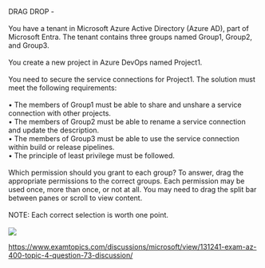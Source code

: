 DRAG DROP -<br/><br/>You have a tenant in Microsoft Azure Active Directory (Azure AD), part of Microsoft Entra. The tenant contains three groups named Group1, Group2, and Group3.<br/><br/>You create a new project in Azure DevOps named Project1.<br/><br/>You need to secure the service connections for Project1. The solution must meet the following requirements:<br/><br/>•	The members of Group1 must be able to share and unshare a service connection with other projects.<br/>•	The members of Group2 must be able to rename a service connection and update the description.<br/>•	The members of Group3 must be able to use the service connection within build or release pipelines.<br/>•	The principle of least privilege must be followed.<br/><br/>Which permission should you grant to each group? To answer, drag the appropriate permissions to the correct groups. Each permission may be used once, more than once, or not at all. You may need to drag the split bar between panes or scroll to view content.<br/><br/>NOTE: Each correct selection is worth one point.<br/><br/><img src="https://img.examtopics.com/az-400/image103.png"/><p><a href="https://www.examtopics.com/discussions/microsoft/view/131241-exam-az-400-topic-4-question-73-discussion/">https://www.examtopics.com/discussions/microsoft/view/131241-exam-az-400-topic-4-question-73-discussion/</a></p><script src="https://giscus.app/client.js"                    data-repo="azsamples/az204"                    data-repo-id="R_kgDOMRXzDQ"                    data-category="General"                    data-category-id="DIC_kwDOMRXzDc4Cgi27"                    data-mapping="pathname"                    data-strict="0"                    data-reactions-enabled="0"                    data-emit-metadata="0"                    data-input-position="bottom"                    data-theme="preferred_color_scheme"                    data-lang="en"                    crossorigin="anonymous"                    async>                    </script>